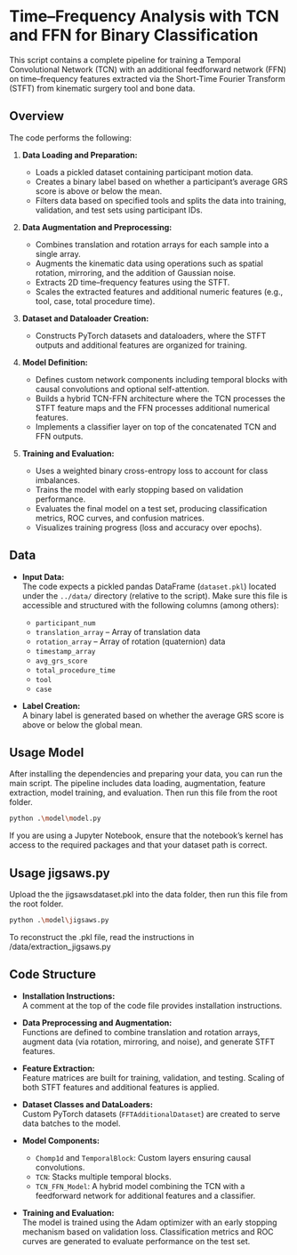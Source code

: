 
# Time–Frequency Analysis with TCN and FFN for Binary Classification

This script contains a complete pipeline for training a Temporal Convolutional Network (TCN) with an additional feedforward network (FFN) on time–frequency features extracted via the Short-Time Fourier Transform (STFT) from kinematic surgery tool and bone data. 

## Overview

The code performs the following:

1. **Data Loading and Preparation:**
   - Loads a pickled dataset containing participant motion data.
   - Creates a binary label based on whether a participant’s average GRS score is above or below the mean.
   - Filters data based on specified tools and splits the data into training, validation, and test sets using participant IDs.
  
2. **Data Augmentation and Preprocessing:**
   - Combines translation and rotation arrays for each sample into a single array.
   - Augments the kinematic data using operations such as spatial rotation, mirroring, and the addition of Gaussian noise.
   - Extracts 2D time–frequency features using the STFT.
   - Scales the extracted features and additional numeric features (e.g., tool, case, total procedure time).

3. **Dataset and Dataloader Creation:**
   - Constructs PyTorch datasets and dataloaders, where the STFT outputs and additional features are organized for training.

4. **Model Definition:**
   - Defines custom network components including temporal blocks with causal convolutions and optional self-attention.
   - Builds a hybrid TCN-FFN architecture where the TCN processes the STFT feature maps and the FFN processes additional numerical features.
   - Implements a classifier layer on top of the concatenated TCN and FFN outputs.

5. **Training and Evaluation:**
   - Uses a weighted binary cross-entropy loss to account for class imbalances.
   - Trains the model with early stopping based on validation performance.
   - Evaluates the final model on a test set, producing classification metrics, ROC curves, and confusion matrices.
   - Visualizes training progress (loss and accuracy over epochs).


## Data

- **Input Data:**  
  The code expects a pickled pandas DataFrame (`dataset.pkl`) located under the `../data/` directory (relative to the script). Make sure this file is accessible and structured with the following columns (among others):

  - `participant_num`
  - `translation_array` – Array of translation data
  - `rotation_array` – Array of rotation (quaternion) data
  - `timestamp_array`
  - `avg_grs_score`
  - `total_procedure_time`
  - `tool`
  - `case`

- **Label Creation:**  
  A binary label is generated based on whether the average GRS score is above or below the global mean.

## Usage Model

After installing the dependencies and preparing your data, you can run the main script. The pipeline includes data loading, augmentation, feature extraction, model training, and evaluation.
Then run this file from the root folder.

```bash
python .\model\model.py
```

If you are using a Jupyter Notebook, ensure that the notebook’s kernel has access to the required packages and that your dataset path is correct.

## Usage jigsaws.py 
Upload the the jigsawsdataset.pkl into the data folder, then run this file from the root folder.
```bash
python .\model\jigsaws.py
```
To reconstruct the .pkl file, read the instructions in /data/extraction_jigsaws.py

## Code Structure

- **Installation Instructions:**  
  A comment at the top of the code file provides installation instructions.

- **Data Preprocessing and Augmentation:**  
  Functions are defined to combine translation and rotation arrays, augment data (via rotation, mirroring, and noise), and generate STFT features.

- **Feature Extraction:**  
  Feature matrices are built for training, validation, and testing. Scaling of both STFT features and additional features is applied.

- **Dataset Classes and DataLoaders:**  
  Custom PyTorch datasets (`FFTAdditionalDataset`) are created to serve data batches to the model.

- **Model Components:**  
  - `Chomp1d` and `TemporalBlock`: Custom layers ensuring causal convolutions.
  - `TCN`: Stacks multiple temporal blocks.
  - `TCN_FFN_Model`: A hybrid model combining the TCN with a feedforward network for additional features and a classifier.

- **Training and Evaluation:**  
  The model is trained using the Adam optimizer with an early stopping mechanism based on validation loss. Classification metrics and ROC curves are generated to evaluate performance on the test set.





